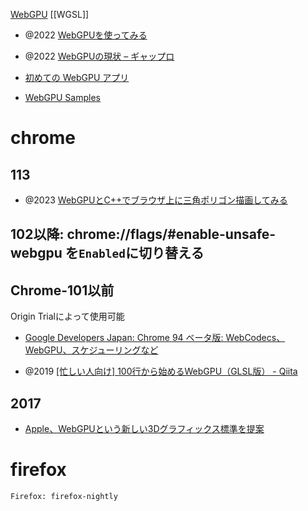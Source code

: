 [WebGPU](https://www.w3.org/TR/webgpu/)
[[WGSL]]

- @2022 [WebGPUを使ってみる](https://zenn.dev/bellbind/scraps/eb114b4f51322a)
- @2022 [WebGPUの現状 – ギャップロ](https://gaprot.jp/2022/02/14/webgpu2022/)
- [初めての WebGPU アプリ](https://codelabs.developers.google.com/your-first-webgpu-app?hl=ja#0)

- [WebGPU Samples](https://austin-eng.com/webgpu-samples/)

# chrome
## 113
- @2023 [WebGPUとC++でブラウザ上に三角ポリゴン描画してみる](https://zenn.dev/kd_gamegikenblg/articles/a5a8effe43bf3c)

## 102以降: chrome://flags/#enable-unsafe-webgpu を`Enabled`に切り替える

## Chrome-101以前
Origin Trialによって使用可能

- [Google Developers Japan: Chrome 94 ベータ版: WebCodecs、WebGPU、スケジューリングなど](https://developers-jp.googleblog.com/2021/09/chrome-94-webcodecswebgpu.html)

- @2019 [[忙しい人向け] 100行から始めるWebGPU（GLSL版） - Qiita](https://qiita.com/cx20/items/67f4e70b36e06ef77900)

## 2017
- [Apple、WebGPUという新しい3Dグラフィックス標準を提案](https://www.infoq.com/jp/news/2017/02/webgpu/)


# firefox
`Firefox: firefox-nightly`
